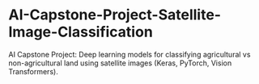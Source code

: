 # AI-Capstone-Project-Satellite-Image-Classification
AI Capstone Project: Deep learning models for classifying agricultural vs non-agricultural land using satellite images (Keras, PyTorch, Vision Transformers).
